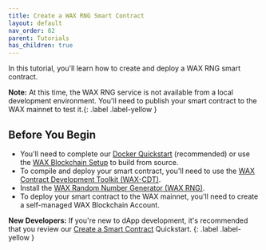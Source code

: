 ```yaml
---
title: Create a WAX RNG Smart Contract
layout: default
nav_order: 82
parent: Tutorials
has_children: true
---
```


In this tutorial, you'll learn how to create and deploy a WAX RNG smart contract.

<strong>Note:</strong> At this time, the WAX RNG service is not available from a local development environment. You'll need to publish your smart contract to the WAX mainnet to test it.{: .label .label-yellow }

## Before You Begin

* You'll need to complete our [Docker Quickstart](/docs/dapp-development/docker-setup/) (recommended) or use the [WAX Blockchain Setup](/docs/dapp-development/wax-blockchain-setup/) to build from source.
* To compile and deploy your smart contract, you'll need to use the [WAX Contract Development Toolkit (WAX-CDT)](/docs/dapp-development/wax-cdt/).
* Install the [WAX Random Number Generator (WAX RNG)](/docs/tutorials/wax-rng/).
* To deploy your smart contract to the WAX mainnet, you'll need to create a self-managed WAX Blockchain Account.

<strong>New Developers:</strong> If you're new to dApp development, it's recommended that you review our [Create a Smart Contract](/docs/dapp-development/wax-cdt/cdt_use) Quickstart.
{: .label .label-yellow }


